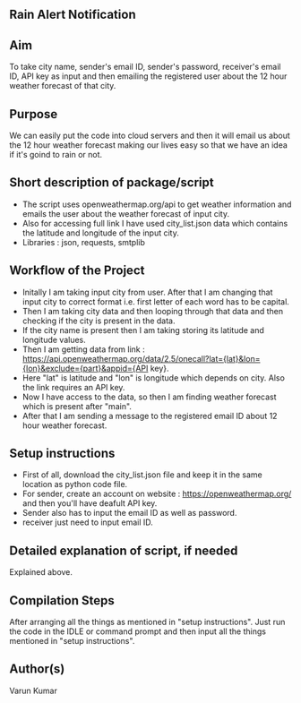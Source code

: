 ## Rain Alert Notification

## Aim

To take city name, sender's email ID, sender's password, receiver's email ID, API key as input and then emailing the registered user about the 12 hour weather forecast of that city.

## Purpose

We can easily put the code into cloud servers and then it will email us about the 12 hour weather forecast making our lives easy so that we have an idea if it's goind to rain or not.

## Short description of package/script

- The script uses openweathermap.org/api to get weather information and emails the user about the weather forecast of input city.
- Also for accessing full link I have used city_list.json data which contains the latitude and longitude of the input city.
- Libraries : json, requests, smtplib

## Workflow of the Project

- Initally I am taking input city from user. After that I am changing that input city to correct format i.e. first letter of each word has to be capital.
- Then I am taking city data and then looping through that data and then checking if the city is present in the data.
- If the city name is present then I am taking storing its latitude and longitude values.
- Then I am getting data from link : https://api.openweathermap.org/data/2.5/onecall?lat={lat}&lon={lon}&exclude={part}&appid={API key}.
- Here "lat" is latitude and "lon" is longitude which depends on city. Also the link requires an API key.
- Now I have access to the data, so then I am finding weather forecast which is present after "main". 
- After that I am sending a message to the registered email ID about 12 hour weather forecast.

## Setup instructions

- First of all, download the city_list.json file and keep it in the same location as python code file.
- For sender, create an account on website : https://openweathermap.org/ and then you'll have deafult API key.
- Sender also has to input the email ID as well as password.
- receiver just need to input email ID. 

## Detailed explanation of script, if needed

Explained above.

## Compilation Steps

After arranging all the things as mentioned in "setup instructions". Just run the code in the IDLE or command prompt and then input all the things mentioned in "setup instructions".

## Author(s)

Varun Kumar
